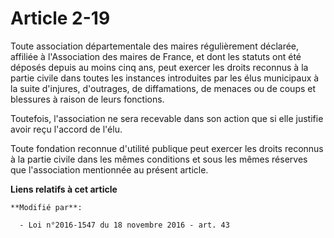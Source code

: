 # Article 2-19

Toute association départementale des maires régulièrement déclarée, affiliée à l'Association des maires de France, et dont
les statuts ont été déposés depuis au moins cinq ans, peut exercer les droits reconnus à la partie civile dans toutes les
instances introduites par les élus municipaux à la suite d'injures, d'outrages, de diffamations, de menaces ou de coups et
blessures à raison de leurs fonctions. 

Toutefois, l'association ne sera recevable dans son action que si elle justifie avoir reçu l'accord de l'élu.

Toute fondation reconnue d'utilité publique peut exercer les droits reconnus à la partie civile dans les mêmes conditions et
sous les mêmes réserves que l'association mentionnée au présent article.

**Liens relatifs à cet article**

	**Modifié par**:

	  - Loi n°2016-1547 du 18 novembre 2016 - art. 43
